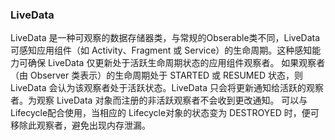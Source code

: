 ### LiveData
LiveData 是一种可观察的数据存储器类，与常规的Obserable类不同，LiveData 可感知应用组件（如 Activity、Fragment 或 Service）的生命周期。这种感知能力可确保 LiveData 仅更新处于活跃生命周期状态的应用组件观察者。
如果观察者（由 Observer 类表示）的生命周期处于 STARTED 或 RESUMED 状态，则 LiveData 会认为该观察者处于活跃状态。LiveData 只会将更新通知给活跃的观察者。为观察 LiveData 对象而注册的非活跃观察者不会收到更改通知。
可以与Lifecycle配合使用，当相应的 Lifecycle对象的状态变为 DESTROYED 时，便可移除此观察者，避免出现内存泄漏。
